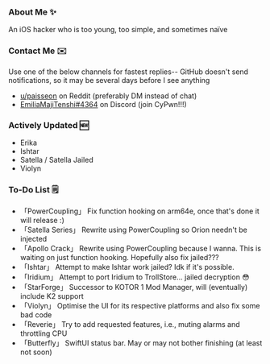 ### About Me ✨
An iOS hacker who is too young, too simple, and sometimes naïve

### Contact Me ✉️
Use one of the below channels for fastest replies-- GitHub doesn't send notifications, so it may be several days before I see anything

- [u/paisseon](https://reddit.com/u/paisseon) on Reddit (preferably DM instead of chat)
- [EmiliaMajiTenshi#4364](https://discord.gg/VM2ZVWqxsj) on Discord (join CyPwn!!!)

### Actively Updated 🆕
- Erika
- Ishtar
- Satella / Satella Jailed
- Violyn

### To-Do List 🗒
- 「PowerCoupling」  Fix function hooking on arm64e, once that's done it will release :)
- 「Satella Series」 Rewrite using PowerCoupling so Orion needn't be injected
- 「Apollo Crack」   Rewrite using PowerCoupling because I wanna. This is waiting on just function hooking. Hopefully also fix jailed???
- 「Ishtar」         Attempt to make Ishtar work jailed? Idk if it's possible.
- 「Iridium」        Attempt to port Iridium to TrollStore... jailed decryption 😳
- 「StarForge」      Successor to KOTOR 1 Mod Manager, will (eventually) include K2 support
- 「Violyn」         Optimise the UI for its respective platforms and also fix some bad code
- 「Reverie」        Try to add requested features, i.e., muting alarms and throttling CPU
- 「Butterfly」      SwiftUI status bar. May or may not bother finishing (at least not soon)
